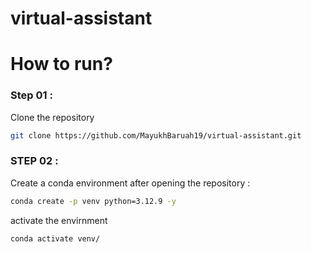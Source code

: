 # virtual-assistant

# How to run?
### Step 01 :
Clone the repository

```bash
git clone https://github.com/MayukhBaruah19/virtual-assistant.git
```
### STEP 02 :
Create a conda environment after opening the repository : 
```bash
conda create -p venv python=3.12.9 -y
```
activate the envirnment
```bash
conda activate venv/
```